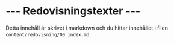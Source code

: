 ---
---
--- Redovisningstexter ---
=========================

Detta innehåll är skrivet i markdown och du hittar innehållet i filen `content/redovisning/00_index.md`.
